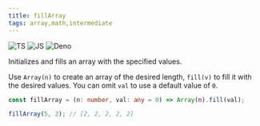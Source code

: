 ```yaml
---
title: fillArray
tags: array,math,intermediate
---
```


![TS](https://img.shields.io/badge/supports-typescript-blue.svg?style=flat-square)
![JS](https://img.shields.io/badge/supports-javascript-yellow.svg?style=flat-square)
![Deno](https://img.shields.io/badge/supports-deno-green.svg?style=flat-square)

Initializes and fills an array with the specified values.

Use `Array(n)` to create an array of the desired length, `fill(v)` to fill it with the desired values.
You can omit `val` to use a default value of `0`.

```ts title="typescript"
const fillArray = (n: number, val: any = 0) => Array(n).fill(val);
```

```ts title="typescript"
fillArray(5, 2); // [2, 2, 2, 2, 2]
```
